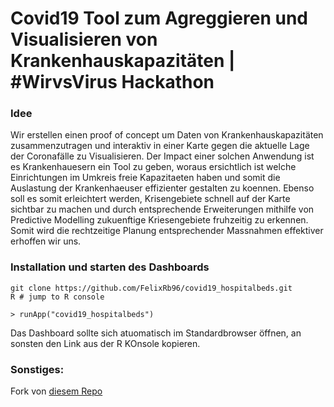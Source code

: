 # Covid19 Tool zum Agreggieren und Visualisieren von Krankenhauskapazitäten | #WirvsVirus Hackathon

### Idee

Wir erstellen einen proof of concept um Daten von Krankenhauskapazitäten zusammenzutragen und interaktiv in einer Karte gegen die aktuelle Lage der Coronafälle zu Visualisieren. Der Impact einer solchen Anwendung ist es Krankenhauesern ein Tool zu geben, woraus ersichtlich ist welche Einrichtungen im Umkreis freie Kapazitaeten haben und somit die Auslastung der Krankenhaeuser effizienter gestalten zu koennen. Ebenso soll es somit erleichtert werden, Krisengebiete schnell auf der Karte sichtbar zu machen und durch entsprechende Erweiterungen mithilfe von Predictive Modelling zukuenftige Kriesengebiete fruhzeitig zu erkennen. Somit wird die rechtzeitige Planung entsprechender Massnahmen effektiver erhoffen wir uns.

### Installation und starten des Dashboards

```
git clone https://github.com/FelixRb96/covid19_hospitalbeds.git
R # jump to R console
```
```
> runApp("covid19_hospitalbeds")
```

Das Dashboard sollte sich atuomatisch im Standardbrowser öffnen, an sonsten den Link aus der R KOnsole kopieren.

### Sonstiges:
Fork von [diesem Repo](https://github.com/eparker12/nCoV_tracker)
